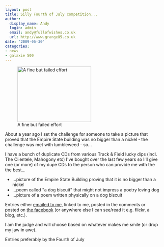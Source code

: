 ```yaml
---
layout: post
title: Silly Fourth of July competition...
author:
  display_name: Andy
  login: admin
  email: andy@fullofwishes.co.uk
  url: http://www.grange85.co.uk
date: '2009-06-30'
categories:
- news
- galaxie 500
---
```

<p><figure class="caption alignright"><a href="http://www.flickr.com/photos/tncowart/2668896839"><img alt="A fine but failed effort" src="https://farm4.static.flickr.com/3287/2668896839_32990e96f4_m.jpg" title="Nickel  Empire State Building" width="240" height="180" /></a><figcaption class="caption-text">A fine but failed effort</figcaption></figure>
<p>About a year ago I set the challenge for someone to take a picture that proved that the Empire State building was no bigger than a nickel - the challenge was met with tumbleweed - so...</p>
<p>I have a bunch of duplicate CDs from various Track & Field lucky dips (incl. The Clientele, Mahogony etc) I've bought over the last few years so I'll give one (or more) of my dupe CDs to the person who can provide me with the the best...</p>
<ul>
<li>...picture of the Empire State Building proving that it is no bigger than a nickel</li>
<li>...poem called "a dog biscuit" that might not impress a poetry loving dog</li>
<li>...picture of a poem written physically on a dog biscuit</li>
</ul>
<p>Entries either <a href="mailto:andy@grange85.co.uk">emailed to me</a>, linked to me, posted in the comments or posted on <a href="http://www.facebook.com/fullofwishes">the facebook</a> (or anywhere else I can see/read it e.g. flickr, a blog, etc.).</p>
<p>I am the judge and will choose based on whatever makes me smile (or drop my jaw in awe).</p>
<p>Entries preferably by the Fourth of July</p>
